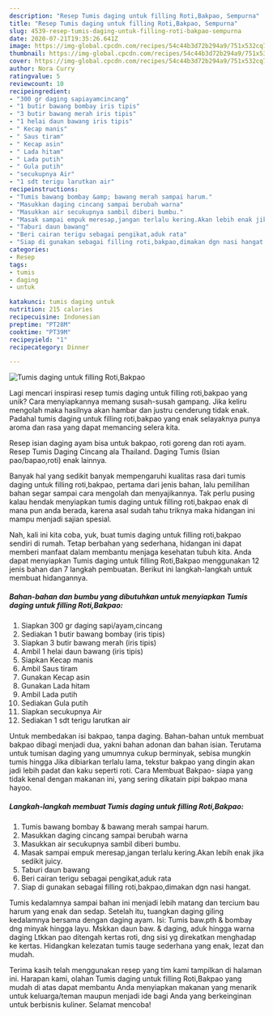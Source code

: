 ```yaml
---
description: "Resep Tumis daging untuk filling Roti,Bakpao, Sempurna"
title: "Resep Tumis daging untuk filling Roti,Bakpao, Sempurna"
slug: 4539-resep-tumis-daging-untuk-filling-roti-bakpao-sempurna
date: 2020-07-21T19:35:26.641Z
image: https://img-global.cpcdn.com/recipes/54c44b3d72b294a9/751x532cq70/tumis-daging-untuk-filling-rotibakpao-foto-resep-utama.jpg
thumbnail: https://img-global.cpcdn.com/recipes/54c44b3d72b294a9/751x532cq70/tumis-daging-untuk-filling-rotibakpao-foto-resep-utama.jpg
cover: https://img-global.cpcdn.com/recipes/54c44b3d72b294a9/751x532cq70/tumis-daging-untuk-filling-rotibakpao-foto-resep-utama.jpg
author: Nora Curry
ratingvalue: 5
reviewcount: 10
recipeingredient:
- "300 gr daging sapiayamcincang"
- "1 butir bawang bombay iris tipis"
- "3 butir bawang merah iris tipis"
- "1 helai daun bawang iris tipis"
- " Kecap manis"
- " Saus tiram"
- " Kecap asin"
- " Lada hitam"
- " Lada putih"
- " Gula putih"
- "secukupnya Air"
- "1 sdt terigu larutkan air"
recipeinstructions:
- "Tumis bawang bombay &amp; bawang merah sampai harum."
- "Masukkan daging cincang sampai berubah warna"
- "Masukkan air secukupnya sambil diberi bumbu."
- "Masak sampai empuk meresap,jangan terlalu kering.Akan lebih enak jika sedikit juicy."
- "Taburi daun bawang"
- "Beri cairan terigu sebagai pengikat,aduk rata"
- "Siap di gunakan sebagai filling roti,bakpao,dimakan dgn nasi hangat."
categories:
- Resep
tags:
- tumis
- daging
- untuk

katakunci: tumis daging untuk 
nutrition: 215 calories
recipecuisine: Indonesian
preptime: "PT28M"
cooktime: "PT39M"
recipeyield: "1"
recipecategory: Dinner

---
```



![Tumis daging untuk filling Roti,Bakpao](https://img-global.cpcdn.com/recipes/54c44b3d72b294a9/751x532cq70/tumis-daging-untuk-filling-rotibakpao-foto-resep-utama.jpg)

Lagi mencari inspirasi resep tumis daging untuk filling roti,bakpao yang unik? Cara menyiapkannya memang susah-susah gampang. Jika keliru mengolah maka hasilnya akan hambar dan justru cenderung tidak enak. Padahal tumis daging untuk filling roti,bakpao yang enak selayaknya punya aroma dan rasa yang dapat memancing selera kita.

Resep isian daging ayam bisa untuk bakpao, roti goreng dan roti ayam. Resep Tumis Daging Cincang ala Thailand. Daging Tumis (Isian pao/bapao,roti) enak lainnya.

Banyak hal yang sedikit banyak mempengaruhi kualitas rasa dari tumis daging untuk filling roti,bakpao, pertama dari jenis bahan, lalu pemilihan bahan segar sampai cara mengolah dan menyajikannya. Tak perlu pusing kalau hendak menyiapkan tumis daging untuk filling roti,bakpao enak di mana pun anda berada, karena asal sudah tahu triknya maka hidangan ini mampu menjadi sajian spesial.


Nah, kali ini kita coba, yuk, buat tumis daging untuk filling roti,bakpao sendiri di rumah. Tetap berbahan yang sederhana, hidangan ini dapat memberi manfaat dalam membantu menjaga kesehatan tubuh kita. Anda dapat menyiapkan Tumis daging untuk filling Roti,Bakpao menggunakan 12 jenis bahan dan 7 langkah pembuatan. Berikut ini langkah-langkah untuk membuat hidangannya.

<!--inarticleads1-->

##### Bahan-bahan dan bumbu yang dibutuhkan untuk menyiapkan Tumis daging untuk filling Roti,Bakpao:

1. Siapkan 300 gr daging sapi/ayam,cincang
1. Sediakan 1 butir bawang bombay (iris tipis)
1. Siapkan 3 butir bawang merah (iris tipis)
1. Ambil 1 helai daun bawang (iris tipis)
1. Siapkan  Kecap manis
1. Ambil  Saus tiram
1. Gunakan  Kecap asin
1. Gunakan  Lada hitam
1. Ambil  Lada putih
1. Sediakan  Gula putih
1. Siapkan secukupnya Air
1. Sediakan 1 sdt terigu larutkan air


Untuk membedakan isi bakpao, tanpa daging. Bahan-bahan untuk membuat bakpao dibagi menjadi dua, yakni bahan adonan dan bahan isian. Terutama untuk tumisan daging yang umumnya cukup berminyak, sebisa mungkin tumis hingga Jika dibiarkan terlalu lama, tekstur bakpao yang dingin akan jadi lebih padat dan kaku seperti roti. Cara Membuat Bakpao- siapa yang tidak kenal dengan makanan ini, yang sering dikatain pipi bakpao mana hayoo. 

<!--inarticleads2-->

##### Langkah-langkah membuat Tumis daging untuk filling Roti,Bakpao:

1. Tumis bawang bombay &amp; bawang merah sampai harum.
1. Masukkan daging cincang sampai berubah warna
1. Masukkan air secukupnya sambil diberi bumbu.
1. Masak sampai empuk meresap,jangan terlalu kering.Akan lebih enak jika sedikit juicy.
1. Taburi daun bawang
1. Beri cairan terigu sebagai pengikat,aduk rata
1. Siap di gunakan sebagai filling roti,bakpao,dimakan dgn nasi hangat.


Tumis kedalamnya sampai bahan ini menjadi lebih matang dan tercium bau harum yang enak dan sedap. Setelah itu, tuangkan daging giling kedalamnya bersama dengan daging ayam. Isi: Tumis baw.pth &amp; bombay dng minyak hingga layu. Mskkan daun baw. &amp; daging, aduk hingga warna daging Ltkkan pao ditengah kertas roti, dng sisi yg direkatkan menghadap ke kertas. Hidangkan kelezatan tumis tauge sederhana yang enak, lezat dan mudah. 

Terima kasih telah menggunakan resep yang tim kami tampilkan di halaman ini. Harapan kami, olahan Tumis daging untuk filling Roti,Bakpao yang mudah di atas dapat membantu Anda menyiapkan makanan yang menarik untuk keluarga/teman maupun menjadi ide bagi Anda yang berkeinginan untuk berbisnis kuliner. Selamat mencoba!
